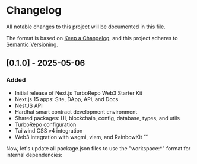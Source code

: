# Changelog

All notable changes to this project will be documented in this file.

The format is based on [Keep a Changelog](https://keepachangelog.com/en/1.0.0/),
and this project adheres to [Semantic Versioning](https://semver.org/spec/v2.0.0.html).

## [0.1.0] - 2025-05-06

### Added
- Initial release of Next.js TurboRepo Web3 Starter Kit
- Next.js 15 apps: Site, DApp, API, and Docs
- NestJS API
- Hardhat smart contract development environment
- Shared packages: UI, blockchain, config, database, types, and utils
- TurboRepo configuration
- Tailwind CSS v4 integration
- Web3 integration with wagmi, viem, and RainbowKit
\`\`\`

Now, let's update all package.json files to use the "workspace:*" format for internal dependencies:
